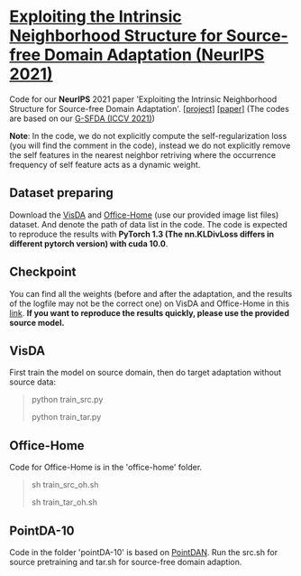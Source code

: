 # [Exploiting the Intrinsic Neighborhood Structure for Source-free Domain Adaptation (NeurIPS 2021)](https://arxiv.org/abs/2110.04202)

Code for our **NeurIPS** 2021 paper 'Exploiting the Intrinsic Neighborhood Structure for Source-free Domain Adaptation'. [[project]](https://sites.google.com/view/trustyourgoodfriend-neurips21/) [[paper]](https://arxiv.org/abs/2110.04202) (The codes are based on our [G-SFDA (ICCV 2021)](https://github.com/Albert0147/G-SFDA))

**Note**: In the code, we do not explicitly compute the self-regularization loss (you will find the comment in the code), instead we do not explicitly remove the self features in the nearest neighbor retriving where the occurrence frequency of self feature acts as a dynamic weight.

## Dataset preparing

Download the [VisDA](https://github.com/VisionLearningGroup/taskcv-2017-public/tree/master/classification) and [Office-Home](https://www.hemanthdv.org/officeHomeDataset.html) (use our provided image list files) dataset. And denote the path of data list in the code. The code is expected to reproduce the results with **PyTorch 1.3 (The nn.KLDivLoss differs in different pytorch version) with cuda 10.0**. 

## Checkpoint

You can find all the weights (before and after the adaptation, and the results of the logfile may not be the correct one) on VisDA and Office-Home in this [link](https://drive.google.com/drive/folders/1Tx-iyEXDbmuxlLyYX5sLKwNsTrpwHpjk?usp=sharing). **If you want to reproduce the results quickly, please use the provided source model.**

## VisDA


First train the model on source domain, then do target adaptation without source data:
> python train_src.py
>
> python train_tar.py

## Office-Home
Code for Office-Home is in the 'office-home' folder. 

> sh train_src_oh.sh
>
> sh train_tar_oh.sh

## PointDA-10

Code in the folder 'pointDA-10' is based on [PointDAN](https://github.com/canqin001/PointDAN). Run the src.sh for source pretraining and tar.sh for source-free domain adaption.


